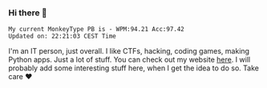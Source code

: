 ### Hi there 👋
<!-- PB START -->
```
My current MonkeyType PB is - WPM:94.21 Acc:97.42
Updated on: 22:21:03 CEST Time
```
<!-- PB END -->
I'm an IT person, just overall. I like CTFs, hacking, coding games, making Python apps. Just a lot of stuff.
You can check out my website [here](https://skill3472.github.io/).
I will probably add some interesting stuff here, when I get the idea to do so. Take care ❤️
